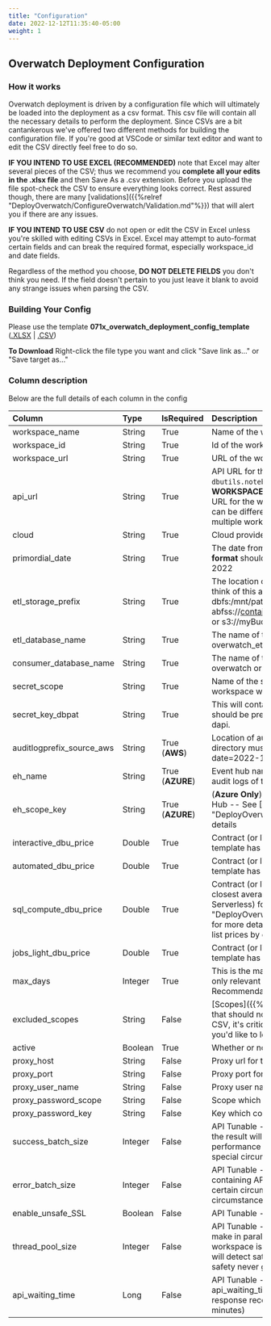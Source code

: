 ```yaml
---
title: "Configuration"
date: 2022-12-12T11:35:40-05:00
weight: 1
---
```

## Overwatch Deployment Configuration

### How it works
Overwatch deployment is driven by a configuration file which will ultimately be loaded into the deployment as 
a csv format. This csv file will contain all the necessary details to perform the deployment. Since CSVs are a bit 
cantankerous we've offered two different methods for building the configuration file. If you're good at VSCode or 
similar text editor and want to edit the CSV directly feel free to do so.

**IF YOU INTEND TO USE EXCEL (RECOMMENDED)** note that Excel may alter several pieces of the CSV; thus we recommend you **complete 
all your edits in the .xlsx file** and then Save As a .csv extension. Before you upload the file spot-check the CSV 
to ensure everything looks correct. Rest assured though, there are many 
[validations]({{%relref "DeployOverwatch/ConfigureOverwatch/Validation.md"%}}) that will alert you if there are 
any issues.

**IF YOU INTEND TO USE CSV** do not open or edit the CSV in Excel unless you're skilled with editing CSVs in Excel. 
Excel may attempt to auto-format certain fields and can break the required format, especially workspace_id and date 
fields.

Regardless of the method you choose, **DO NOT DELETE FIELDS** you don't think you need. If the field doesn't pertain 
to you just leave it blank to avoid any strange issues when parsing the CSV.

### Building Your Config

Please use the template **071x_overwatch_deployment_config_template** 
([.XLSX](/assets/DeployOverwatch/071x_overwatch_deployment_config_template.xlsx) | 
[.CSV](/assets/DeployOverwatch/071x_overwatch_deployment_config_template.csv))

**To Download** Right-click the file type you want and click "Save link as..." or "Save target as..."

### Column description
Below are the full details of each column in the config

Column | Type    | IsRequired     | Description
:------|:--------|:---------------|:----------------
workspace_name| String  | True           |Name of the workspace.
workspace_id| String  | True           |Id of the workspace.
workspace_url| String  | True           |URL of the workspace.
api_url| String  | True           |API URL for the Workspace (execute in scala `dbutils.notebook.getContext().apiUrl.get` **ON THE TARGET WORKSPACE NOT DEPLOYMENT WORKSPACE** to get the API URL for the workspace. NOTE: Workspace_URL and API_URL can be different for a workspace but may be the same even for multiple workspaces).
cloud| String  | True           |Cloud provider (Azure or AWS).
primordial_date| String  | True           |The date from which Overwatch will capture the details. The **format** should be **yyyy-MM-dd** ex: 2022-05-20 == May 20 2022
etl_storage_prefix	| String  | True           |The location on which Overwatch will store the data. You can think of this as the Overwatch working directory. dbfs:/mnt/path/... or abfss://container@myStorageAccount.dfs.core.windows.net/... or s3://myBucket/...
etl_database_name| String  | True           |The name of the ETL data base for Overwatch (i.e. overwatch_etl or custom)
consumer_database_name| String  | True           |The name of the Consumer database for Overwatch. (i.e. overwatch or custom)
secret_scope	| String  | True           |Name of the secret scope. This must be created on the workspace which the Overwatch job will execute.
secret_key_dbpat	| String  | True           | This will contain the PAT token of the workspace. The key should be present in the secret_scope and should start with dapi.
auditlogprefix_source_aws| String  | True (**AWS**)   |Location of auditlog (**AWS Only**). The contents under this directory must have the folders with the date partitions like date=2022-12-01
eh_name| String  | True (**AZURE**) | Event hub name (**Azure Only**) The event hub will contain the audit logs of the workspace
eh_scope_key	| String  | True (**AZURE**)           |(**Azure Only**) Key that holds the connection string to the Event Hub -- See [EH Configuration]({{%relref "DeployOverwatch/CloudInfra/Azure.md"%}}/#step-2) for details
interactive_dbu_price	| Double  | True           |Contract (or list) Price for interactive DBUs. The provided template has the list prices by default.
automated_dbu_price	| Double  | True           |Contract (or list) Price for automated DBUs. The provided template has the list prices by default.
sql_compute_dbu_price| Double  | True           |Contract (or list) Price for DBSQL DBUs. This should be the closest average price across your DBSQL Skus (classic / Pro / Serverless) for now. See [Custom Costs]({{%relref "DeployOverwatch/ConfigureOverwatch/CustomCosts.md"%}}) for more details. The provided template has the DBSQL Classic list prices by default.
jobs_light_dbu_price	| Double  | True           |Contract (or list) Price for interactive DBUs. The provided template has the list prices by default.
max_days| Integer | True           |This is the max incrementals days that will be loaded. Usually only relevant for historical loading and rebuilds. Recommendation == 30
excluded_scopes	| String  | False          |[Scopes]({{%relref "DataEngineer/Modules.md"%}}/#scopes) that should not be excluded from the pipelines. Since this is a CSV, it's critical that these are **colon delimited**. Leave blank if you'd like to load all overwatch scopes.
active| Boolean | True           |Whether or not the workspace should be validated / deployed.
proxy_host	| String  | False          |Proxy url for the workspace.
proxy_port	| String  | False          |Proxy port for the workspace
proxy_user_name	| String  | False          |Proxy user name for the workspace.
proxy_password_scope	| String  | False          |Scope which contains the proxy password key.
proxy_password_key| String  | False          |Key which contains proxy password. 
success_batch_size	| Integer | False          |API Tunable - Indicates the size of the buffer on filling of which the result will be written to a temp location. This is used to tune performance in certain circumstances. Leave default except for special circumstances. Default == 200
error_batch_size	| Integer | False          |API Tunable - Indicates the size of the error writer buffer containing API call errors. This is used to tune performance in certain circumstances. Leave default except for special circumstances. Default == 500
enable_unsafe_SSL	| Boolean | False          |API Tunable - Enables unsafe SSL. Default == False
thread_pool_size	| Integer | False          |API Tunable - Max number of API calls Overwatch is allowed to make in parallel. Default == 4. Increase for faster bronze but if workspace is busy, risks API endpoint saturation. Overwatch will detect saturation and back-off when detected but for safety never go over 8 without testing.
api_waiting_time	| Long    | False          |API Tunable - Overwatch makes async api calls in parallel, api_waiting_time signifies the max wait time in case of no response received from the api call. Default = 300000(5 minutes)
